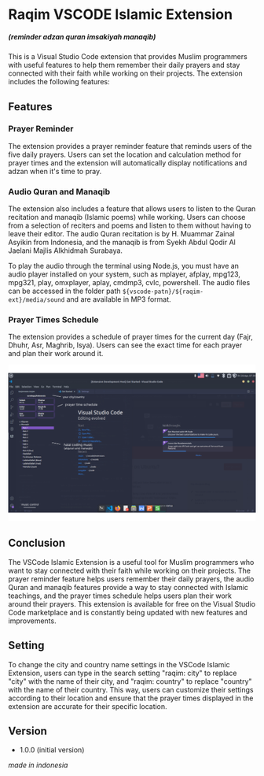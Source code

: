 # Raqim VSCODE Islamic Extension

##### (reminder adzan quran imsakiyah manaqib)

This is a Visual Studio Code extension that provides Muslim programmers with useful features to help them remember their daily prayers and stay connected with their faith while working on their projects. The extension includes the following features:

## Features

### Prayer Reminder

The extension provides a prayer reminder feature that reminds users of the five daily prayers. Users can set the location and calculation method for prayer times and the extension will automatically display notifications and adzan when it's time to pray.

### Audio Quran and Manaqib

The extension also includes a feature that allows users to listen to the Quran recitation and manaqib (Islamic poems) while working. Users can choose from a selection of reciters and poems and listen to them without having to leave their editor. The audio Quran recitation is by H. Muammar Zainal Asyikin from Indonesia, and the manaqib is from Syekh Abdul Qodir Al Jaelani Majlis Alkhidmah Surabaya.

To play the audio through the terminal using Node.js, you must have an audio player installed on your system, such as mplayer, afplay, mpg123, mpg321, play, omxplayer, aplay, cmdmp3, cvlc, powershell. The audio files can be accessed in the folder path `${vscode-patn}/${raqim-ext}/media/sound` and are available in MP3 format.

### Prayer Times Schedule

The extension provides a schedule of prayer times for the current day (Fajr, Dhuhr, Asr, Maghrib, Isya). Users can see the exact time for each prayer and plan their work around it.

![raqim guide](./media/guide.png)

## Conclusion

The VSCode Islamic Extension is a useful tool for Muslim programmers who want to stay connected with their faith while working on their projects. The prayer reminder feature helps users remember their daily prayers, the audio Quran and manaqib features provide a way to stay connected with Islamic teachings, and the prayer times schedule helps users plan their work around their prayers. This extension is available for free on the Visual Studio Code marketplace and is constantly being updated with new features and improvements.

## Setting

To change the city and country name settings in the VSCode Islamic Extension, users can type in the search setting "raqim: city" to replace "city" with the name of their city, and "raqim: country" to replace "country" with the name of their country. This way, users can customize their settings according to their location and ensure that the prayer times displayed in the extension are accurate for their specific location.

## Version

- 1.0.0 (initial version)

_made in indonesia_
